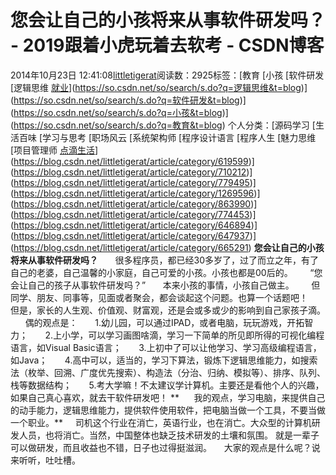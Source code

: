 # 您会让自己的小孩将来从事软件研发吗？ - 2019跟着小虎玩着去软考 - CSDN博客
2014年10月23日 12:41:08[littletigerat](https://me.csdn.net/littletigerat)阅读数：2925标签：[教育																[小孩																[软件研发																[逻辑思维																[就业](https://so.csdn.net/so/search/s.do?q=就业&t=blog)](https://so.csdn.net/so/search/s.do?q=逻辑思维&t=blog)](https://so.csdn.net/so/search/s.do?q=软件研发&t=blog)](https://so.csdn.net/so/search/s.do?q=小孩&t=blog)](https://so.csdn.net/so/search/s.do?q=教育&t=blog)
个人分类：[源码学习																[生活百味																[学习与思考																[职场风云																[系统架构师																[程序设计语言																[程序人生																[魅力思维																[项目管理师																[点滴生活](https://blog.csdn.net/littletigerat/article/category/666611)](https://blog.csdn.net/littletigerat/article/category/619599)](https://blog.csdn.net/littletigerat/article/category/710212)](https://blog.csdn.net/littletigerat/article/category/779495)](https://blog.csdn.net/littletigerat/article/category/1269596)](https://blog.csdn.net/littletigerat/article/category/863990)](https://blog.csdn.net/littletigerat/article/category/774453)](https://blog.csdn.net/littletigerat/article/category/646894)](https://blog.csdn.net/littletigerat/article/category/647937)](https://blog.csdn.net/littletigerat/article/category/665291)
**您会让自己的小孩将来从事软件研发吗？**
      很多程序员，都已经30多岁了，过了而立之年，有了自己的老婆，自己温馨的小家庭，自己可爱的小孩。小孩也都是00后的。
      “您会让自己的孩子从事软件研发吗？”
      本来小孩的事情，小孩自己做主。
      但同学、朋友、同事等，见面或者聚会，都会谈起这个问题。也算一个话题吧！
      但是，家长的人生观、价值观、财富观，还是会或多或少的影响到自己家孩子滴。
      偶的观点是：
      1.幼儿园，可以通过IPAD，或者电脑，玩玩游戏，开拓智力；
      2.上小学，可以学习画图啥滴，学习一下简单的所见即所得的可视化编程语言，如Visual Basic语言；
      3.上初中了可以让他学习、学习高级编程语言，如Java；
      4.高中可以，适当的，学习下算法，锻炼下逻辑思维能力，如搜索法（枚举、回溯、广度优先搜索）、构造法（分治、归纳、模拟等）、排序、队列、栈等数据结构；
      5.考大学嘛！不太建议学计算机。主要还是看他个人的兴趣，如果自己真心喜欢，就去干软件研发吧！
**      我的观点，学习电脑，来提供自己的动手能力，逻辑思维能力，提供软件使用软件，把电脑当做一个工具，不要当做一个职业。**
    司机这个行业在消亡，英语行业，也在消亡。大众型的计算机研发人员，也将消亡。当然，中国整体也缺乏技术研发的土壤和氛围。 就是一辈子可以做研发，而且收益也不错，日子也过得挺滋润。
    大家的观点是什么呢？说来听听，吐吐槽。
